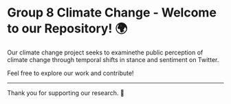 # Group 8 Climate Change - Welcome to our Repository! 🌍

Our climate change project seeks to examinethe public perception of climate change through temporal shifts in stance and sentiment on Twitter.

Feel free to explore our work and contribute!

---

Thank you for supporting our research. 🌱
